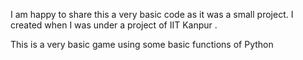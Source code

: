 I am happy to share this a very basic code as it was a small project. I created when I was under a project of IIT Kanpur .

This is a very basic game using some basic functions of Python
